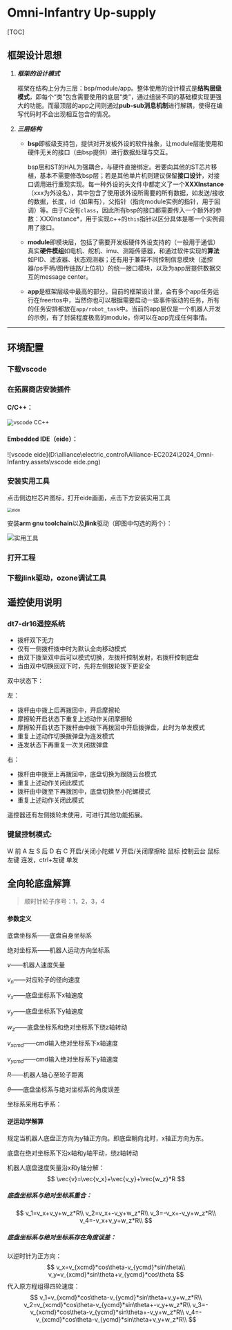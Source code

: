 # Omni-Infantry Up-supply


[TOC]

## 框架设计思想

1. ***框架的设计模式***

   框架在结构上分为三层：bsp/module/app。整体使用的设计模式是**结构层级模式**，即每个“类”包含需要使用的底层“类”，通过组装不同的基础模实现更强大的功能。而最顶层的app之间则通过**pub-sub消息机制**进行解耦，使得在编写代码时不会出现相互包含的情况。

2. ***三层结构***

   - **bsp**即板级支持包，提供对开发板外设的软件抽象，让module层能使用和硬件无关的接口（由bsp提供）进行数据处理与交互。

     bsp层和ST的HAL为强耦合，与硬件直接绑定。若要向其他的ST芯片移植，基本不需要修改bsp层；若是其他单片机则建议保留**接口设计**，对接口调用进行重现实现。每一种外设的头文件中都定义了一个**XXXInstance**（xxx为外设名），其中包含了使用该外设所需要的所有数据，如发送/接收的数据，长度，id（如果有），父指针（指向module实例的指针，用于回调）等。由于C没有`class`，因此所有bsp的接口都需要传入一个额外的参数：XXXInstance*，用于实现c++的`this`指针以区分具体是哪一个实例调用了接口。

   - **module**即模块层，包括了需要开发板硬件外设支持的（一般用于通信）真实**硬件模组**如电机、舵机、imu、测距传感器，和通过软件实现的**算法**如PID、滤波器、状态观测器；还有用于兼容不同控制信息模块（遥控器/ps手柄/图传链路/上位机）的统一接口模块，以及为app层提供数据交互的message center。

   - **app**是框架层级中最高的部分。目前的框架设计里，会有多个app任务运行在freertos中，当然你也可以根据需要启动一些事件驱动的任务，所有的任务安排都放在`app/robot_task`中。当前的app层仅是一个机器人开发的示例，有了封装程度极高的module，你可以在app完成任何事情。

---

## 环境配置

### 下载vscode

### 在拓展商店安装插件

#### C/C++：

<img src="D:\alliance\electric_control\Alliance-EC2024\2024_Omni-Infantry\.assets\vscode CC++.png" alt="vscode CC++" style="zoom:90%;" />

#### Embedded IDE（eide）：

![vscode eide](D:\alliance\electric_control\Alliance-EC2024\2024_Omni-Infantry\.assets\vscode eide.png)

### 安装实用工具

点击侧边栏芯片图标，打开eide画面，点击下方安装实用工具

<img src="D:\alliance\electric_control\Alliance-EC2024\2024_Omni-Infantry\.assets\eide.png" alt="eide" style="zoom: 67%;" />

安装**arm gnu toolchain**以及**jlink**驱动（即图中勾选的两个）：

![实用工具](D:\alliance\electric_control\Alliance-EC2024\2024_Omni-Infantry\.assets\实用工具.png)

### 打开工程

### 下载jlink驱动，ozone调试工具



## 遥控使用说明

### dt7-dr16遥控系统

- 拨杆双下无力
- 仅有一侧拨杆拨中时为默认全向移动模式
- 由双下拨至双中后可以模式切换，左拨杆控制发射，右拨杆控制底盘
- 当由双中切换回双下时，先将左侧拨轮拨下更安全

双中状态下：

左：

- 拨杆由中拨上后再拨回中，开启摩擦轮
- 摩擦轮开启状态下重复上述动作关闭摩擦轮
- 摩擦轮开启状态下拨杆由中拨下再拨回中开启拨弹盘，此时为单发模式
- 重复上述动作切换拨弹盘为连发模式
- 连发状态下再重复一次关闭拨弹盘

右：

- 拨杆由中拨至上再拨回中，底盘切换为跟随云台模式
- 重复上述动作关闭此模式
- 拨杆由中拨至下再拨回中，底盘切换至小陀螺模式
- 重复上述动作关闭此模式

遥控器还有左侧拨轮未使用，可进行其他功能拓展。


### 键鼠控制模式:

W 前 A 左 S 后 D 右
C 开启/关闭小陀螺
V 开启/关闭摩擦轮
鼠标 控制云台
鼠标左键 连发，ctrl+左键 单发

## 全向轮底盘解算

> 顺时针轮子序号：1，2，3，4 

#### 参数定义

底盘坐标系——底盘自身坐标系

绝对坐标系——机器人运动方向坐标系

$v$——机器人速度矢量

$v_n$——对应轮子的径向速度

$v_x$——底盘坐标系下x轴速度

$v_y$——底盘坐标系下y轴速度

$w_z$——底盘坐标系和绝对坐标系下绕z轴转动

$v_{xcmd}$——cmd输入绝对坐标系下x轴速度

$v_{ycmd}$——cmd输入绝对坐标系下y轴速度

$R$——机器人轴心至轮子距离

$\theta$——底盘坐标系与绝对坐标系的角度误差

坐标系采用右手系：



#### 逆运动学解算

规定当机器人底盘正方向为y轴正方向。即底盘朝向北时，x轴正方向为东。

底盘在绝对坐标系下沿x轴和y轴平动，绕z轴转动

机器人底盘速度矢量沿x和y轴分解：
$$
\vec{v}=\vec{v_x}+\vec{v_y}+\vec{w_z}*R
$$

##### 底盘坐标系与绝对坐标系重合：

$$
v_1=v_x+v_y+w_z*R\\
v_2=v_x+-v_y+w_z*R\\
v_3=-v_x+-v_y+w_z*R\\
v_4=-v_x+v_y+w_z*R\\
$$

##### 底盘坐标系与绝对坐标系存在角度误差：

以逆时针为正方向：
$$
v_x=v_{xcmd}*cos\theta-v_{ycmd}*sin\theta\\
v_y=v_{xcmd}*sin\theta+v_{ycmd}*cos\theta
$$
代入原方程组得四轮速度：
$$
v_1=v_{xcmd}*cos\theta-v_{ycmd}*sin\theta+v_y+w_z*R\\
v_2=v_{xcmd}*cos\theta-v_{ycmd}*sin\theta+-v_y+w_z*R\\
v_3=-v_{xcmd}*cos\theta-v_{ycmd}*sin\theta+-v_y+w_z*R\\
v_4=-v_{xcmd}*cos\theta-v_{ycmd}*sin\theta+v_y+w_z*R\\
$$

### 